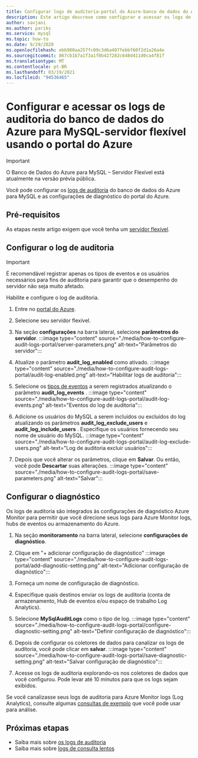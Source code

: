 ```yaml
---
title: Configurar logs de auditoria-portal do Azure-banco de dados do Azure para MySQL-servidor flexível
description: Este artigo descreve como configurar e acessar os logs de auditoria no banco de dados do Azure para MySQL servidor flexível do portal do Azure.
author: savjani
ms.author: pariks
ms.service: mysql
ms.topic: how-to
ms.date: 9/29/2020
ms.openlocfilehash: ebb980aa257fc09c3d6a407febbf60f2d1a26a4e
ms.sourcegitcommit: 867cb1b7a1f3a1f0b427282c648d411d0ca4f81f
ms.translationtype: MT
ms.contentlocale: pt-BR
ms.lasthandoff: 03/19/2021
ms.locfileid: "94536465"
---
```

# <a name="configure-and-access-audit-logs-for-azure-database-for-mysql---flexible-server-using-the-azure-portal"></a>Configurar e acessar os logs de auditoria do banco de dados do Azure para MySQL-servidor flexível usando o portal do Azure

> [!IMPORTANT]
> O Banco de Dados do Azure para MySQL – Servidor Flexível está atualmente na versão prévia pública.

Você pode configurar os [logs de auditoria](concepts-audit-logs.md) do banco de dados do Azure para MySQL e as configurações de diagnóstico do portal do Azure.

## <a name="prerequisites"></a>Pré-requisitos
As etapas neste artigo exigem que você tenha um [servidor flexível](quickstart-create-server-portal.md).

## <a name="configure-audit-logging"></a>Configurar o log de auditoria

>[!IMPORTANT]
> É recomendável registrar apenas os tipos de eventos e os usuários necessários para fins de auditoria para garantir que o desempenho do servidor não seja muito afetado.

Habilite e configure o log de auditoria.

1. Entre no [portal do Azure](https://portal.azure.com/).

1. Selecione seu servidor flexível.

1. Na seção **configurações** na barra lateral, selecione **parâmetros do servidor**.
    :::image type="content" source="./media/how-to-configure-audit-logs-portal/server-parameters.png" alt-text="Parâmetros do servidor":::

1. Atualize o parâmetro **audit_log_enabled** como ativado.
    :::image type="content" source="./media/how-to-configure-audit-logs-portal/audit-log-enabled.png" alt-text="Habilitar logs de auditoria":::

1. Selecione os [tipos de eventos](concepts-audit-logs.md#configure-audit-logging) a serem registrados atualizando o parâmetro **audit_log_events** .
    :::image type="content" source="./media/how-to-configure-audit-logs-portal/audit-log-events.png" alt-text="Eventos do log de auditoria":::

1. Adicione os usuários do MySQL a serem incluídos ou excluídos do log atualizando os parâmetros **audit_log_exclude_users** e **audit_log_include_users** . Especifique os usuários fornecendo seu nome de usuário do MySQL.
    :::image type="content" source="./media/how-to-configure-audit-logs-portal/audit-log-exclude-users.png" alt-text="Log de auditoria excluir usuários":::

1. Depois que você alterar os parâmetros, clique em **Salvar**. Ou então, você pode **Descartar** suas alterações.
    :::image type="content" source="./media/how-to-configure-audit-logs-portal/save-parameters.png" alt-text="Salvar":::

## <a name="set-up-diagnostics"></a>Configurar o diagnóstico

Os logs de auditoria são integrados às configurações de diagnóstico Azure Monitor para permitir que você direcione seus logs para Azure Monitor logs, hubs de eventos ou armazenamento do Azure.

1. Na seção **monitoramento** na barra lateral, selecione **configurações de diagnóstico**.

1. Clique em "+ adicionar configuração de diagnóstico"  :::image type="content" source="./media/how-to-configure-audit-logs-portal/add-diagnostic-setting.png" alt-text="Adicionar configuração de diagnóstico":::

1. Forneça um nome de configuração de diagnóstico.

1. Especifique quais destinos enviar os logs de auditoria (conta de armazenamento, Hub de eventos e/ou espaço de trabalho Log Analytics).

1. Selecione **MySqlAuditLogs** como o tipo de log.
    :::image type="content" source="./media/how-to-configure-audit-logs-portal/configure-diagnostic-setting.png" alt-text="Definir configuração de diagnóstico":::

1. Depois de configurar os coletores de dados para canalizar os logs de auditoria, você pode clicar em **salvar**.
    :::image type="content" source="./media/how-to-configure-audit-logs-portal/save-diagnostic-setting.png" alt-text="Salvar configuração de diagnóstico":::

1. Acesse os logs de auditoria explorando-os nos coletores de dados que você configurou. Pode levar até 10 minutos para que os logs sejam exibidos.

Se você canalizasse seus logs de auditoria para Azure Monitor logs (Log Analytics), consulte algumas [consultas de exemplo](concepts-audit-logs.md#analyze-logs-in-azure-monitor-logs) que você pode usar para análise.  

## <a name="next-steps"></a>Próximas etapas

- Saiba mais sobre [os logs de auditoria](concepts-audit-logs.md)
- Saiba mais sobre [logs de consulta lentos](concepts-slow-query-logs.md)
<!-- - Learn how to configure audit logs in the [Azure CLI](howto-configure-audit-logs-cli.md)-->